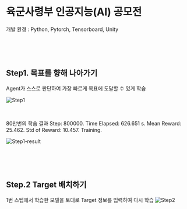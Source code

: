 # 육군사령부 인공지능(AI) 공모전
개발 환경 : Python, Pytorch, Tensorboard, Unity

<br/><br/><br/>

## Step1. 목표를 향해 나아가기
Agent가 스스로 판단하여 가장 빠르게 목표에 도달할 수 있게 학습

![Step1](https://user-images.githubusercontent.com/20338405/109161075-fc457e80-77b9-11eb-9cfd-2790b941df90.gif)

<br/>

80만번의 학습 결과
Step: 800000. Time Elapsed: 626.651 s. Mean Reward: 25.462. Std of Reward: 10.457. Training.

![Step1-result](https://user-images.githubusercontent.com/20338405/109161871-e71d1f80-77ba-11eb-92be-8b29ca0336ea.PNG)

<br/><br/><br/>

## Step.2 Target 배치하기
1번 스텝에서 학습한 모델을 토대로 Target 정보를 입력하여 다시 학습
![Step2](https://user-images.githubusercontent.com/20338405/109424051-6e6dcb80-7a25-11eb-917e-35aa8dce0983.gif)
